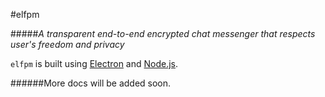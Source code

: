#elfpm

#####*A transparent end-to-end encrypted chat messenger that respects user's freedom and privacy*

`elfpm` is built using [Electron](https://github.com/electron/electron) and [Node.js](https://nodejs.org).

######More docs will be added soon.
